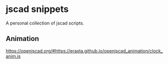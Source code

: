 
# jscad snippets

A personal collection of jscad scripts.

## Animation

https://openjscad.org/#https://erasta.github.io/openjscad_animation/clock_anim.js

